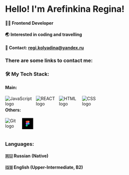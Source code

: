 # Hello! I'm Arefinkina Regina!

#### 👩‍💻 Frontend Developer
#### 🌏 Interested in coding and travelling
#### 📩 Contact: regi.kolyadina@yandex.ru

### There are some links to contact me:
  

### 🛠 My Tech Stack:

#### Main:


<img align="left" alt="JavaScript logo" width="100px" src="https://camo.githubusercontent.com/6f6990a311bb84dff8a426a5686eafc1986184c3b1066580fe36a9b0a0377d26/68747470733a2f2f696d672e736869656c64732e696f2f62616467652f4a6176615363726970742d3238324333343f6c6f676f3d6a617661736372697074266c6f676f436f6c6f723d463744463145"/>

<img align="left" alt="REACT logo" width="75px" src="https://camo.githubusercontent.com/d8a38a3da1b8512af061dec74f1d6613a8f3fa39c5f20179103c28196e8a56da/68747470733a2f2f696d672e736869656c64732e696f2f62616467652f52656163742d3238324333343f6c6f676f3d7265616374266c6f676f436f6c6f723d363144414642"/>

<img align="left" alt="HTML logo" width="75px" src="https://camo.githubusercontent.com/abcb2d8365dc291062b0a73ef91f79cb6477ceec8bbeffe915e0a05745990590/68747470733a2f2f696d672e736869656c64732e696f2f62616467652f48544d4c352d3238324333343f6c6f676f3d68746d6c35266c6f676f436f6c6f723d453334463236"/>

<img align="left" alt="CSS logo" width="55px" src="https://camo.githubusercontent.com/3a0f693cfa032ea4404e8e02d485599bd0d192282b921026e89d271aaa3d7565/68747470733a2f2f696d672e736869656c64732e696f2f62616467652f435353332d3135373242363f7374796c653d666f722d7468652d6261646765266c6f676f3d63737333266c6f676f436f6c6f723d7768697465"/>

<br />

#### Others:
<img align="left" alt="Git logo" width="55px" src="https://camo.githubusercontent.com/6872de59dac86ded0a8d5d2beb0cb20b0a9cd7e2bbd578493baa084ad5aa2700/68747470733a2f2f696d672e736869656c64732e696f2f62616467652f6769742d3238324333343f6c6f676f3d676974266c6f676f436f6c6f723d463035303332"/>

<img align="left" alt="Figma logo" width="36px" src="https://raw.githubusercontent.com/github/explore/05d0f0dfceafd861bdf2b53559399dae7b2e2d8b/topics/figma/figma.png"/>

<br />
<br />
<br />

###  Languages:
#### 🇷🇺 Russian (Native) 
#### 🇬🇧 English (Upper-Intermediate, B2) 
